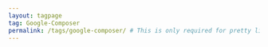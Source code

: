 ```yaml
---
layout: tagpage
tag: Google-Composer
permalink: /tags/google-composer/ # This is only required for pretty links.
---
```

